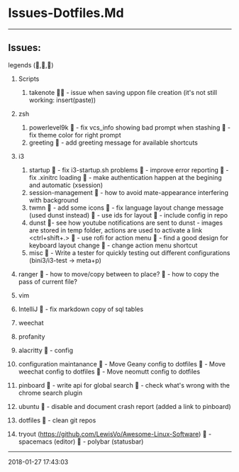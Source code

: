 # Issues-Dotfiles.Md

-----------------------------------------
## Issues:

legends (,,)

1. Scripts
	1. takenote
		 - issue when saving uppon file creation
			(it's not still working: insert(paste))

1. zsh
	1. powerlevel9k
		 - fix vcs_info showing bad prompt when stashing
		 - fix theme color for right prompt
	1. greeting
		 - add greeting message for available shortcuts
1. i3
	1. startup
		 - fix i3-startup.sh problems
			 - improve error reporting
		 - fix .xinitrc loading
		 - make authentication happen at the begining and automatic (xsession)
	1. session-management
		 - how to avoid mate-appearance interfering with background
	1. twmn
		 - add some icons
		 - fix language layout change message (used dunst instead)
		 - use ids for layout
		 - include config in repo
	1. dunst
		- see how youtube notifications are sent to dunst
			- images are stored in temp folder, actions are used to
			  activate a link <ctrl+shift+.>
		 - use rofi for action menu
		 - find a good design for keyboard layout change
		 - change action menu shortcut
	1. misc
		 - Write a tester for quickly testing out different configurations
			(bini3/i3-test -> meta+p)

1. ranger
		 - how to move/copy between to place?
		 - how to copy the pass of current file?

1. vim

1. IntelliJ
		 - fix markdown copy of sql tables

1. weechat

1. profanity

1. alacritty
		 - config

1. configuration maintanance
	 - Move Geany config to dotfiles
	 - Move weechat config to dotfiles
	 - Move neomutt config to dotfiles
1. pinboard
	 - write api for global search
	 - check what's wrong with the chrome search plugin
1. ubuntu
	 - disable and document crash report (added a link to pinboard)

1. dotfiles
	 - clean git repos
1. tryout (https://github.com/LewisVo/Awesome-Linux-Software)
	 - spacemacs (editor)
	 - polybar (statusbar)

-----------------------------------------
2018-01-27 17:43:03

